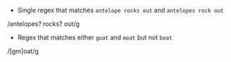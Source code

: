 - Single regex that matches `antelope rocks out` and `antelopes rock out`

/antelopes? rocks? out/g

- Regex that matches either `goat` and `moat` but not `boat`

/[gm]oat/g

